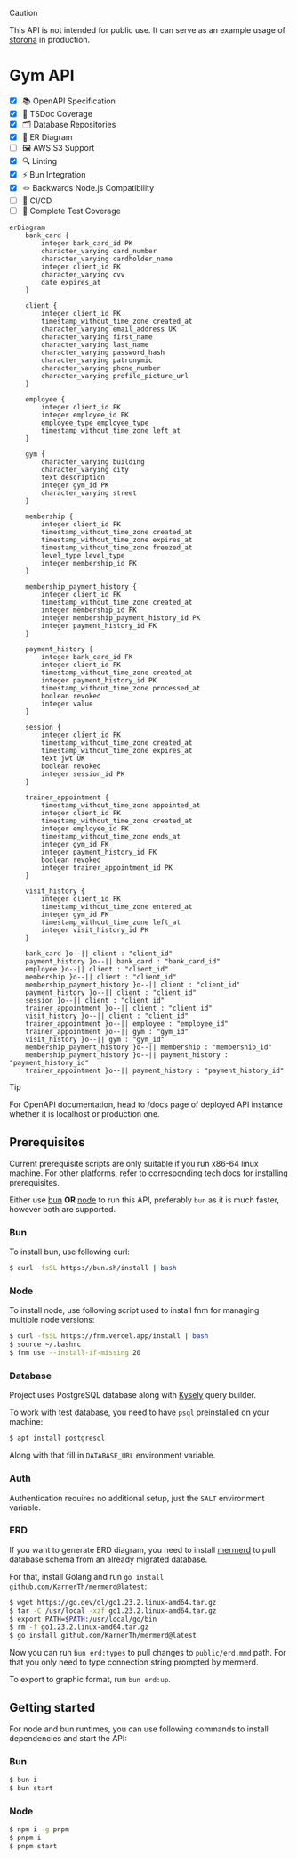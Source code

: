 > [!CAUTION]
> This API is not intended for public use. It can serve as an example usage of [storona](https://storona.domin.pro) in production.

# Gym API

- [x] 📚 OpenAPI Specification
- [x] 📝 TSDoc Coverage
- [x] 🗂️ Database Repositories
- [x] 📖 ER Diagram
- [ ] 🖼️ AWS S3 Support
- [x] 🔍 Linting
- [x] ⚡ Bun Integration
- [x] 🪢 Backwards Node.js Compatibility
- [ ] 🚀 CI/CD
- [ ] 🧪 Complete Test Coverage

```mermaid
erDiagram
    bank_card {
        integer bank_card_id PK
        character_varying card_number
        character_varying cardholder_name
        integer client_id FK
        character_varying cvv
        date expires_at
    }

    client {
        integer client_id PK
        timestamp_without_time_zone created_at
        character_varying email_address UK
        character_varying first_name
        character_varying last_name
        character_varying password_hash
        character_varying patronymic
        character_varying phone_number
        character_varying profile_picture_url
    }

    employee {
        integer client_id FK
        integer employee_id PK
        employee_type employee_type
        timestamp_without_time_zone left_at
    }

    gym {
        character_varying building
        character_varying city
        text description
        integer gym_id PK
        character_varying street
    }

    membership {
        integer client_id FK
        timestamp_without_time_zone created_at
        timestamp_without_time_zone expires_at
        timestamp_without_time_zone freezed_at
        level_type level_type
        integer membership_id PK
    }

    membership_payment_history {
        integer client_id FK
        timestamp_without_time_zone created_at
        integer membership_id FK
        integer membership_payment_history_id PK
        integer payment_history_id FK
    }

    payment_history {
        integer bank_card_id FK
        integer client_id FK
        timestamp_without_time_zone created_at
        integer payment_history_id PK
        timestamp_without_time_zone processed_at
        boolean revoked
        integer value
    }

    session {
        integer client_id FK
        timestamp_without_time_zone created_at
        timestamp_without_time_zone expires_at
        text jwt UK
        boolean revoked
        integer session_id PK
    }

    trainer_appointment {
        timestamp_without_time_zone appointed_at
        integer client_id FK
        timestamp_without_time_zone created_at
        integer employee_id FK
        timestamp_without_time_zone ends_at
        integer gym_id FK
        integer payment_history_id FK
        boolean revoked
        integer trainer_appointment_id PK
    }

    visit_history {
        integer client_id FK
        timestamp_without_time_zone entered_at
        integer gym_id FK
        timestamp_without_time_zone left_at
        integer visit_history_id PK
    }

    bank_card }o--|| client : "client_id"
    payment_history }o--|| bank_card : "bank_card_id"
    employee }o--|| client : "client_id"
    membership }o--|| client : "client_id"
    membership_payment_history }o--|| client : "client_id"
    payment_history }o--|| client : "client_id"
    session }o--|| client : "client_id"
    trainer_appointment }o--|| client : "client_id"
    visit_history }o--|| client : "client_id"
    trainer_appointment }o--|| employee : "employee_id"
    trainer_appointment }o--|| gym : "gym_id"
    visit_history }o--|| gym : "gym_id"
    membership_payment_history }o--|| membership : "membership_id"
    membership_payment_history }o--|| payment_history : "payment_history_id"
    trainer_appointment }o--|| payment_history : "payment_history_id"
```

> [!TIP]
> For OpenAPI documentation, head to /docs page of deployed API instance whether it is localhost or production one.

## Prerequisites

Current prerequisite scripts are only suitable if you run x86-64 linux machine. For other platforms, refer to corresponding tech docs for installing prerequisites.

Either use [bun](https://bun.sh/) **OR** [node](https://nodejs.org/) to run this API, preferably `bun` as it is much faster, however both are supported.

### Bun

To install bun, use following curl:

```bash
$ curl -fsSL https://bun.sh/install | bash
```

### Node

To install node, use following script used to install fnm for managing multiple node versions:

```bash
$ curl -fsSL https://fnm.vercel.app/install | bash
$ source ~/.bashrc
$ fnm use --install-if-missing 20
```

### Database

Project uses PostgreSQL database along with [Kysely](https://kysely.dev/) query builder.

To work with test database, you need to have `psql` preinstalled on your machine:

```bash
$ apt install postgresql
```

Along with that fill in `DATABASE_URL` environment variable.

### Auth

Authentication requires no additional setup, just the `SALT` environment variable.

### ERD

If you want to generate ERD diagram, you need to install [mermerd](https://github.com/KarnerTh/mermerd) to pull database schema from an already migrated database.

For that, install Golang and run `go install github.com/KarnerTh/mermerd@latest`:

```bash
$ wget https://go.dev/dl/go1.23.2.linux-amd64.tar.gz
$ tar -C /usr/local -xzf go1.23.2.linux-amd64.tar.gz
$ export PATH=$PATH:/usr/local/go/bin
$ rm -f go1.23.2.linux-amd64.tar.gz
$ go install github.com/KarnerTh/mermerd@latest
```

Now you can run `bun erd:types` to pull changes to `public/erd.mmd` path. For that you only need to type connection string prompted by mermerd.

To export to graphic format, run `bun erd:up`.

## Getting started

For node and bun runtimes, you can use following commands to install dependencies and start the API:

### Bun

```bash
$ bun i
$ bun start
```

### Node

```bash
$ npm i -g pnpm
$ pnpm i
$ pnpm start
```
